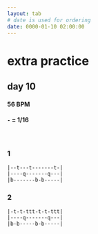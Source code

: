 ```yaml
---
layout: tab
# date is used for ordering
date: 0000-01-10 02:00:00
---
```


# extra practice
## day 10

#### 56 BPM
#### `-` = 1/16

<br/>

### 1
```
|--t---t-------t-|
|----q-------q---|
|b-------b-b-----|
```

### 2
```
|-t-t-ttt-t-t-ttt|
|----q-------q---|
|b-b-----b-b-----|
```
